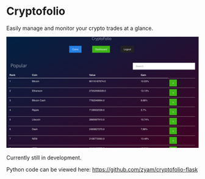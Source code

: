 # Cryptofolio

Easily manage and monitor your crypto trades at a glance.

![Alt text](/screenshot.png?raw=true? "Optional Title")

Currently still in development.

Python code can be viewed here: https://github.com/zyam/cryptofolio-flask

